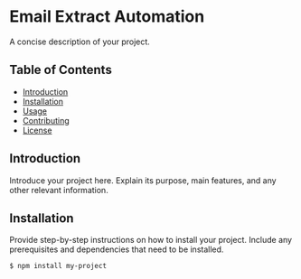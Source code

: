 # Email Extract Automation

A concise description of your project.

## Table of Contents

- [Introduction](#introduction)
- [Installation](#installation)
- [Usage](#usage)
- [Contributing](#contributing)
- [License](#license)

## Introduction

Introduce your project here. Explain its purpose, main features, and any other relevant information.

## Installation

Provide step-by-step instructions on how to install your project. Include any prerequisites and dependencies that need to be installed.

```bash
$ npm install my-project
